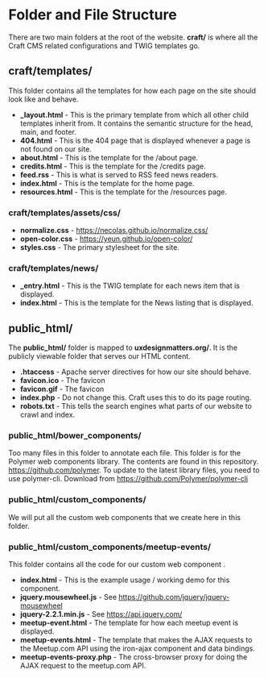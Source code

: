 # Folder and File Structure #

There are two main folders at the root of the website. **craft/** is where all the Craft CMS related configurations and TWIG templates go. 

## craft/templates/ ##

This folder contains all the templates for how each page on the site should look like and behave.

* **_layout.html** - This is the primary template from which all other child templates inherit from. It contains the semantic structure for the head, main, and footer.
* **404.html** - This is the 404 page that is displayed whenever a page is not found on our site.
* **about.html** - This is the template for the /about page.
* **credits.html** - This is the template for the /credits page.
* **feed.rss** - This is what is served to RSS feed news readers.
* **index.html** - This is the template for the home page.
* **resources.html** - This is the template for the /resources page.

### craft/templates/assets/css/ 
* **normalize.css** - https://necolas.github.io/normalize.css/
* **open-color.css** - https://yeun.github.io/open-color/
* **styles.css** - The primary stylesheet for the site.

### craft/templates/news/ ###
* **_entry.html** - This is the TWIG template for each news item that is displayed.
* **index.html** - This is the template for the News listing that is displayed.

## public_html/ ## 

The **public_html/** folder is mapped to **uxdesignmatters.org/**. It is the publicly viewable folder that serves our HTML content.

* **.htaccess** - Apache server directives for how our site should behave.
* **favicon.ico** - The favicon
* **favicon.gif** - The favicon
* **index.php** - Do not change this. Craft uses this to do its page routing.
* **robots.txt** - This tells the search engines what parts of our website to crawl and index.

### public_html/bower_components/ ###

Too many files in this folder to annotate each file. This folder is for the Polymer web components library. The contents are found in this repository. https://github.com/polymer. To update to the latest library files, you need to use polymer-cli. Download from https://github.com/Polymer/polymer-cli

### public_html/custom_components/ ###

We will put all the custom web components that we create here in this folder.

### public_html/custom_components/meetup-events/ ###

This folder contains all the code for our custom web component <meetup-events></meetup-events>.

* **index.html** - This is the example usage / working demo for this component.
* **jquery.mousewheel.js** - See https://github.com/jquery/jquery-mousewheel
* **jquery-2.2.1.min.js** - See https://api.jquery.com/
* **meetup-event.html** - The template for how each meetup event is displayed.
* **meetup-events.html** - The template that makes the AJAX requests to the Meetup.com API using the iron-ajax component and data bindings.
* **meetup-events-proxy.php** - The cross-browser proxy for doing the AJAX request to the meetup.com API.